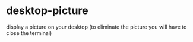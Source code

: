 # desktop-picture
display a picture on your desktop (to eliminate the picture you will have to close the terminal)
